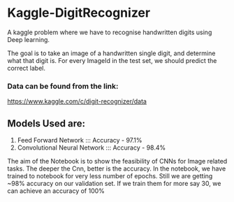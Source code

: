 # Kaggle-DigitRecognizer
A kaggle problem where we have to recognise handwritten digits using Deep learning.

The goal is to take an image of a handwritten single digit, and determine what that digit is.
For every ImageId in the test set, we should predict the correct label.

### Data can be found from the link:
https://www.kaggle.com/c/digit-recognizer/data

## Models Used are:

1. Feed Forward Network ::: Accuracy - 97.1%
2. Convolutional Neural Network ::: Accuracy - 98.4%

The aim of the Notebook is to show the feasibility of CNNs for Image related tasks. The deeper the Cnn, better is the accuracy. In the notebook, we have trained to notebook for very less number of epochs. Still we are getting ~98% accuracy on our validation set. If we train them for more say 30, we can achieve an accuracy of 100%





